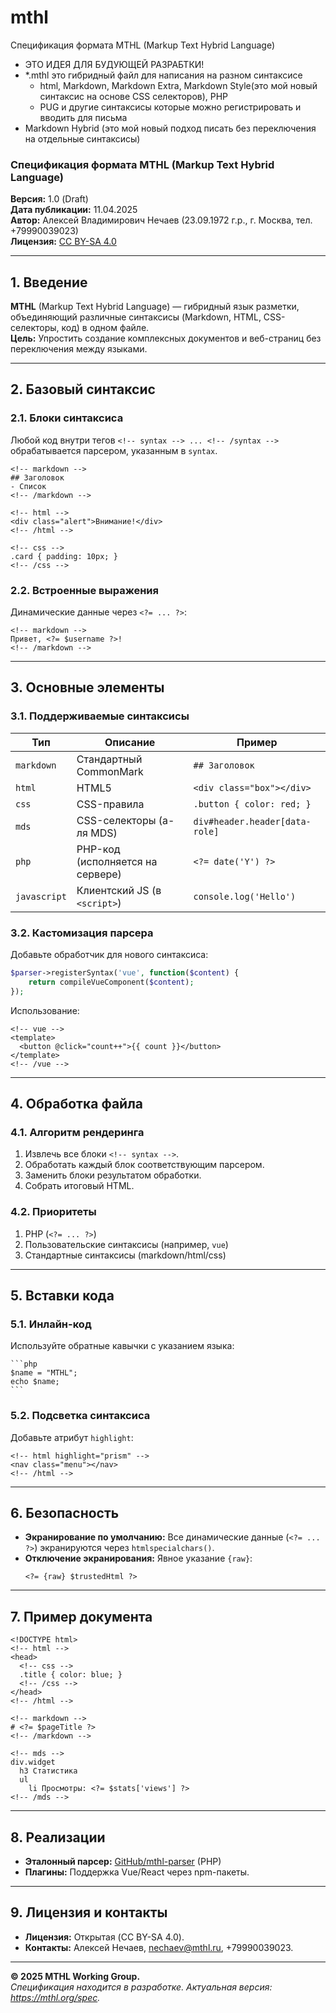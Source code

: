 # mthl
Спецификация формата MTHL (Markup Text Hybrid Language)

- ЭТО ИДЕЯ ДЛЯ БУДУЮЩЕЙ РАЗРАБТКИ!
- *.mthl это гибридный файл для написания на разном синтаксисе
    - html, Markdown, Markdown Extra, Markdown Style(это мой новый синтаксис на основе CSS селекторов), PHP
    - PUG и другие синтаксисы которые можно регистрировать и вводить для письма
- Markdown Hybrid (это мой новый подход писать без переключения на отдельные синтаксисы)

### **Спецификация формата MTHL (Markup Text Hybrid Language)**  
**Версия:** 1.0 (Draft)  
**Дата публикации:** 11.04.2025  
**Автор:** Алексей Владимирович Нечаев (23.09.1972 г.р., г. Москва, тел. +79990039023)  
**Лицензия:** [CC BY-SA 4.0](https://creativecommons.org/licenses/by-sa/4.0/)  

---

## **1. Введение**
**MTHL** (Markup Text Hybrid Language) — гибридный язык разметки, объединяющий различные синтаксисы (Markdown, HTML, CSS-селекторы, код) в одном файле.  
**Цель:** Упростить создание комплексных документов и веб-страниц без переключения между языками.

---

## **2. Базовый синтаксис**
### **2.1. Блоки синтаксиса**
Любой код внутри тегов `<!-- syntax --> ... <!-- /syntax -->` обрабатывается парсером, указанным в `syntax`.  
```mthl
<!-- markdown -->
## Заголовок
- Список
<!-- /markdown -->

<!-- html -->
<div class="alert">Внимание!</div>
<!-- /html -->

<!-- css -->
.card { padding: 10px; }
<!-- /css -->
```

### **2.2. Встроенные выражения**
Динамические данные через `<?= ... ?>`:  
```mthl
<!-- markdown -->
Привет, <?= $username ?>!
<!-- /markdown -->
```

---

## **3. Основные элементы**
### **3.1. Поддерживаемые синтаксисы**
| **Тип**      | **Описание**                          | **Пример**                     |
|--------------|---------------------------------------|--------------------------------|
| `markdown`   | Стандартный CommonMark                | `## Заголовок`                 |
| `html`       | HTML5                                 | `<div class="box"></div>`      |
| `css`        | CSS-правила                           | `.button { color: red; }`      |
| `mds`        | CSS-селекторы (а-ля MDS)              | `div#header.header[data-role]` |
| `php`        | PHP-код (исполняется на сервере)      | `<?= date('Y') ?>`             |
| `javascript` | Клиентский JS (в `<script>`)          | `console.log('Hello')`         |

### **3.2. Кастомизация парсера**
Добавьте обработчик для нового синтаксиса:  
```php
$parser->registerSyntax('vue', function($content) {
    return compileVueComponent($content);
});
```
Использование:  
```mthl
<!-- vue -->
<template>
  <button @click="count++">{{ count }}</button>
</template>
<!-- /vue -->
```

---

## **4. Обработка файла**
### **4.1. Алгоритм рендеринга**
1. Извлечь все блоки `<!-- syntax -->`.  
2. Обработать каждый блок соответствующим парсером.  
3. Заменить блоки результатом обработки.  
4. Собрать итоговый HTML.

### **4.2. Приоритеты**
1. PHP (`<?= ... ?>`)  
2. Пользовательские синтаксисы (например, `vue`)  
3. Стандартные синтаксисы (markdown/html/css)  

---

## **5. Вставки кода**
### **5.1. Инлайн-код**
Используйте обратные кавычки с указанием языка:  
````mthl
```php
$name = "MTHL";
echo $name;
```
````

### **5.2. Подсветка синтаксиса**
Добавьте атрибут `highlight`:  
```mthl
<!-- html highlight="prism" -->
<nav class="menu"></nav>
<!-- /html -->
```

---

## **6. Безопасность**
- **Экранирование по умолчанию:** Все динамические данные (`<?= ... ?>`) экранируются через `htmlspecialchars()`.  
- **Отключение экранирования:** Явное указание `{raw}`:  
  ```mthl
  <?= {raw} $trustedHtml ?>
  ```

---

## **7. Пример документа**
```mthl
<!DOCTYPE html>
<!-- html -->
<head>
  <!-- css -->
  .title { color: blue; }
  <!-- /css -->
</head>
<!-- /html -->

<!-- markdown -->
# <?= $pageTitle ?>
<!-- /markdown -->

<!-- mds -->
div.widget
  h3 Статистика
  ul
    li Просмотры: <?= $stats['views'] ?>
<!-- /mds -->
```

---

## **8. Реализации**
- **Эталонный парсер:** [GitHub/mthl-parser](https://github.com/mthl-parser) (PHP)  
- **Плагины:** Поддержка Vue/React через npm-пакеты.  

---

## **9. Лицензия и контакты**
- **Лицензия:** Открытая (CC BY-SA 4.0).  
- **Контакты:** Алексей Нечаев, nechaev@mthl.ru, +79990039023.  

---

**© 2025 MTHL Working Group.**  
*Спецификация находится в разработке. Актуальная версия: https://mthl.org/spec.*
